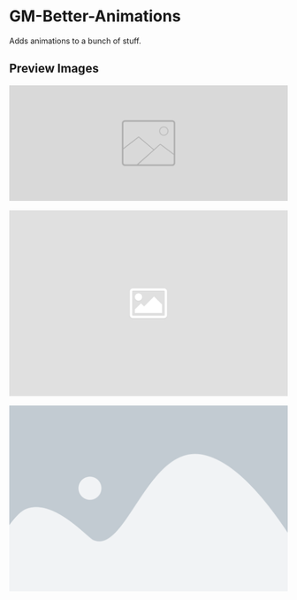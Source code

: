 # GM-Better-Animations
Adds animations to a bunch of stuff.

## Preview Images
![](https://raw.githubusercontent.com/Controlfreak707/GM-Module-Template/main/images/image-a.png)

![](https://raw.githubusercontent.com/Controlfreak707/GM-Module-Template/main/images/image-b.png)

![](https://raw.githubusercontent.com/Controlfreak707/GM-Module-Template/main/images/image-c.png)
